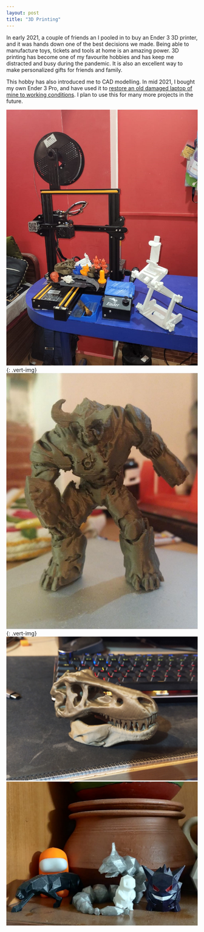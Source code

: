 ```yaml
---
layout: post
title: "3D Printing"
---
```


In early 2021, a couple of friends an I pooled in to buy an Ender 3 3D printer, and it was hands down one of the best decisions we made. Being able to manufacture toys, tickets and tools at home is an amazing power. 3D printing has become one of my favourite hobbies and has keep me distracted and busy during the pandemic. It is also an excellent way to make personalized gifts for friends and family.

This hobby has also introduced me to CAD modelling. In mid 2021, I bought my own Ender 3 Pro, and have used it to [restore an old damaged laptop of mine to working conditions](/projects/aioPC). I plan to use this for many more projects in the future.

![3D Printing Pic 1](/assets/media/3dprint_1.jpg){: .vert-img}
![3D Printing Pic 2](/assets/media/3dprint_2.jpg){: .vert-img}
![3D Printing Pic 3](/assets/media/3dprint_3.jpg)
![3D Printing Pic 4](/assets/media/3dprint_4.jpg)